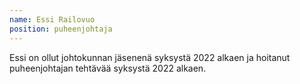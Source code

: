 ```yaml
---
name: Essi Railovuo
position: puheenjohtaja
---
```

Essi on ollut johtokunnan jäsenenä syksystä 2022 alkaen
ja hoitanut puheenjohtajan tehtävää syksystä 2022 alkaen.
